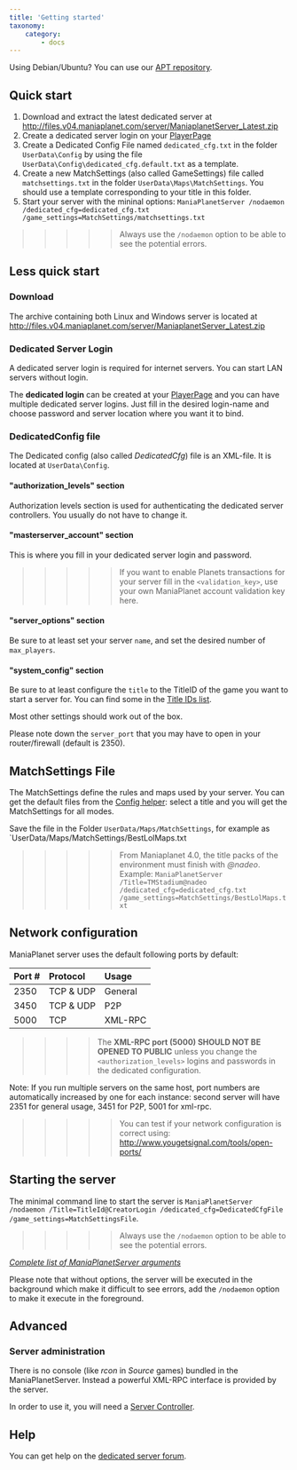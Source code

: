 ```yaml
---
title: 'Getting started'
taxonomy:
    category:
        - docs
---
```


Using Debian/Ubuntu? You can use our [APT repository](../references/apt-repository).

##  Quick start

1. Download and extract the latest dedicated server at http://files.v04.maniaplanet.com/server/ManiaplanetServer_Latest.zip
2. Create a dedicated server login on your [PlayerPage](https://v4.live.maniaplanet.com/account/dedicated-servers)
3. Create a Dedicated Config File named `dedicated_cfg.txt` in the folder `UserData\Config` by using the file `UserData\Config\dedicated_cfg.default.txt` as a template.
4. Create a new MatchSettings (also called GameSettings) file called `matchsettings.txt` in the folder `UserData\Maps\MatchSettings`. You should use a template corresponding to your title in this folder.
5. Start your server with the mininal options: `ManiaPlanetServer /nodaemon /dedicated_cfg=dedicated_cfg.txt /game_settings=MatchSettings/matchsettings.txt`

>>>>> Always use the `/nodaemon` option to be able to see the potential errors.

## Less quick start

### Download

The archive containing both Linux and Windows server is located at http://files.v04.maniaplanet.com/server/ManiaplanetServer_Latest.zip

### Dedicated Server Login
A dedicated server login is required for internet servers. You can start LAN servers without login.

The **dedicated login** can be created at your [PlayerPage](https://v4.live.maniaplanet.com/account/dedicated-servers) and you can have multiple dedicated server logins. Just fill in the desired login-name and choose password and server location where you want it to bind. 

### DedicatedConfig file

The Dedicated config (also called _DedicatedCfg_) file is an XML-file. It is located at `UserData\Config`.

#### "authorization_levels" section

Authorization levels section is used for authenticating the dedicated server controllers.
You usually do not have to change it.

#### "masterserver_account" section
This is where you fill in your dedicated server login and password. 

>>>>> If you want to enable Planets transactions for your server fill in the `<validation_key>`, use your own ManiaPlanet account validation key here. 

#### "server_options" section

Be sure to at least set your server `name`, and set the desired number of `max_players`.

#### "system_config" section

Be sure to at least configure the `title` to the TitleID of the game you want to start a server for. You can find some in the [Title IDs list](../reference/title-ids).

Most other settings should work out of the box.

Please note down the `server_port` that you may have to open in your router/firewall (default is 2350).  

## MatchSettings File

The MatchSettings define the rules and maps used by your server. You can get the default files from the [Config helper](https://www.maniaplanet.com/account/dedicated-servers/helper): select a title and you will get the MatchSettings for all modes.

Save the file in the Folder `UserData/Maps/MatchSettings`, for example as `UserData/Maps/MatchSettings/BestLolMaps.txt

>>>>> From Maniaplanet 4.0, the title packs of the environment must finish with *@nadeo*. Example: `ManiaPlanetServer /Title=TMStadium@nadeo /dedicated_cfg=dedicated_cfg.txt /game_settings=MatchSettings/BestLolMaps.txt`

## Network configuration

ManiaPlanet server uses the default following ports by default:

|  Port #  |  Protocol  |  Usage  |
|  :-----          |  :-----          |  :-----          |
|  2350 |  TCP & UDP |  General |
|  3450 |  TCP & UDP |  P2P |
|  5000 |  TCP |  XML-RPC |


>>>> The **XML-RPC port (5000) SHOULD NOT BE OPENED TO PUBLIC** unless you change the `<authorization_levels>` logins and passwords in the dedicated configuration.

Note: If you run multiple servers on the same host, port numbers are automatically increased by one for each instance: second server will have 2351 for general usage, 3451 for P2P, 5001 for xml-rpc.

>>>>> You can test if your network configuration is correct using: <http://www.yougetsignal.com/tools/open-ports/>


## Starting the server

The minimal command line to start the server is `ManiaPlanetServer /nodaemon /Title=TitleId@CreatorLogin /dedicated_cfg=DedicatedCfgFile /game_settings=MatchSettingsFile`.

>>>>> Always use the `/nodaemon` option to be able to see the potential errors.

*[Complete list of ManiaPlanetServer arguments](../references/command-line)*

Please note that without options, the server will be executed in the background which make it difficult to see errors, add the `/nodaemon` option to make it execute in the foreground.

## Advanced 
### Server administration

There is no console (like *rcon* in *Source* games) bundled in the ManiaPlanetServer. Instead a powerful XML-RPC interface is provided by the server.

In order to use it, you will need a [Server Controller](tools/index.html#server-controllers).

## Help

You can get help on the [dedicated server forum](http://forum.maniaplanet.com/viewforum.php?f=261).
